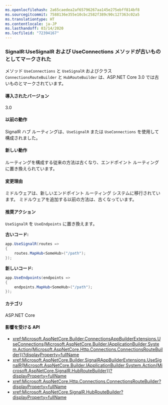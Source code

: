 ```yaml
---
ms.openlocfilehash: 2a65caedea2af65796267aa145e275ebff814bf8
ms.sourcegitcommit: 7588136e355e10cbc2582f389c90c127363c02a5
ms.translationtype: HT
ms.contentlocale: ja-JP
ms.lasthandoff: 03/14/2020
ms.locfileid: "72394167"
---
```

### <a name="signalr-usesignalr-and-useconnections-methods-marked-obsolete"></a>SignalR:UseSignalR および UseConnections メソッドが古いものとしてマークされた

メソッド `UseConnections` と `UseSignalR` およびクラス `ConnectionsRouteBuilder` と `HubRouteBuilder` は、ASP.NET Core 3.0 では古いものとマークされています。

#### <a name="version-introduced"></a>導入されたバージョン

3.0

#### <a name="old-behavior"></a>以前の動作

SignalR ハブ ルーティングは、`UseSignalR` または `UseConnections` を使用して構成されました。

#### <a name="new-behavior"></a>新しい動作

ルーティングを構成する従来の方法は古くなり、エンドポイント ルーティングに置き換えられています。

#### <a name="reason-for-change"></a>変更理由

ミドルウェアは、新しいエンドポイント ルーティング システムに移行されています。 ミドルウェアを追加する以前の方法は、古くなっています。

#### <a name="recommended-action"></a>推奨アクション

`UseSignalR` を `UseEndpoints` に置き換えます。

**古いコード:**

```csharp
app.UseSignalR(routes =>
{
    routes.MapHub<SomeHub>("/path");
});
```

**新しいコード:**

```csharp
app.UseEndpoints(endpoints =>
{
    endpoints.MapHub<SomeHub>("/path");
});
```

#### <a name="category"></a>カテゴリ

ASP.NET Core

#### <a name="affected-apis"></a>影響を受ける API

- <xref:Microsoft.AspNetCore.Builder.ConnectionsAppBuilderExtensions.UseConnections(Microsoft.AspNetCore.Builder.IApplicationBuilder,System.Action{Microsoft.AspNetCore.Http.Connections.ConnectionsRouteBuilder})?displayProperty=fullName>
- <xref:Microsoft.AspNetCore.Builder.SignalRAppBuilderExtensions.UseSignalR(Microsoft.AspNetCore.Builder.IApplicationBuilder,System.Action{Microsoft.AspNetCore.SignalR.HubRouteBuilder})?displayProperty=fullName>
- <xref:Microsoft.AspNetCore.Http.Connections.ConnectionsRouteBuilder?displayProperty=fullName>
- <xref:Microsoft.AspNetCore.SignalR.HubRouteBuilder?displayProperty=fullName>

<!-- 

#### Affected APIs

- `M:Microsoft.AspNetCore.Builder.ConnectionsAppBuilderExtensions.UseConnections(Microsoft.AspNetCore.Builder.IApplicationBuilder,System.Action{Microsoft.AspNetCore.Http.Connections.ConnectionsRouteBuilder})`
- `M:Microsoft.AspNetCore.Builder.SignalRAppBuilderExtensions.UseSignalR(Microsoft.AspNetCore.Builder.IApplicationBuilder,System.Action{Microsoft.AspNetCore.SignalR.HubRouteBuilder})`
- `T:Microsoft.AspNetCore.Http.Connections.ConnectionsRouteBuilder`
- `T:Microsoft.AspNetCore.SignalR.HubRouteBuilder`

-->
